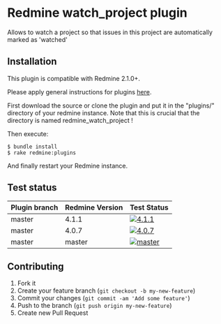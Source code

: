 Redmine watch_project plugin
======================

Allows to watch a project so that issues in this project are automatically marked as 'watched'

Installation
------------

This plugin is compatible with Redmine 2.1.0+.

Please apply general instructions for plugins [here](http://www.redmine.org/wiki/redmine/Plugins).

First download the source or clone the plugin and put it in the "plugins/" directory of your redmine instance. Note that this is crucial that the directory is named redmine_watch_project !

Then execute:

    $ bundle install
    $ rake redmine:plugins

And finally restart your Redmine instance.

Test status
-----------

|Plugin branch| Redmine Version   | Test Status      |
|-------------|-------------------|------------------|
|master       | 4.1.1             | [![4.1.1][1]][5] |  
|master       | 4.0.7             | [![4.0.7][2]][5] |
|master       | master            | [![master][3]][5]|

[1]: https://github.com/jbbarth/redmine_watch_project/actions/workflows/4_1_1.yml/badge.svg
[2]: https://github.com/jbbarth/redmine_watch_project/actions/workflows/4_0_7.yml/badge.svg
[3]: https://github.com/jbbarth/redmine_watch_project/actions/workflows/master.yml/badge.svg
[5]: https://github.com/jbbarth/redmine_watch_project/actions

Contributing
------------

1. Fork it
2. Create your feature branch (`git checkout -b my-new-feature`)
3. Commit your changes (`git commit -am 'Add some feature'`)
4. Push to the branch (`git push origin my-new-feature`)
5. Create new Pull Request
